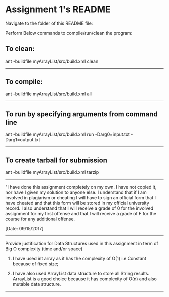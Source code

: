 # Assignment 1's README

Navigate to the folder of this README file:

Perform Below commands to compile/run/clean the program:


## To clean:
ant -buildfile myArrayList/src/build.xml clean

-----------------------------------------------------------------------
## To compile: 
ant -buildfile myArrayList/src/build.xml all

-----------------------------------------------------------------------
## To run by specifying arguments from command line 
ant -buildfile myArrayList/src/build.xml run -Darg0=input.txt -Darg1=output.txt

-----------------------------------------------------------------------

## To create tarball for submission
ant -buildfile myArrayList/src/build.xml tarzip

-----------------------------------------------------------------------

"I have done this assignment completely on my own. I have not copied
it, nor have I given my solution to anyone else. I understand that if
I am involved in plagiarism or cheating I will have to sign an
official form that I have cheated and that this form will be stored in
my official university record. I also understand that I will receive a
grade of 0 for the involved assignment for my first offense and that I
will receive a grade of F for the course for any additional
offense.

[Date: 09/15/2017] 

-----------------------------------------------------------------------

Provide justification for Data Structures used in this assignment in
term of Big O complexity (time and/or space)

1. I have used int array as it has the complexity of O(1) i.e Constant because of fixed size;

2. I have also used ArrayList data structure to store all String results. ArrayList is a good choice because it has complexity of O(n) and also mutable data structure.


-----------------------------------------------------------------------
